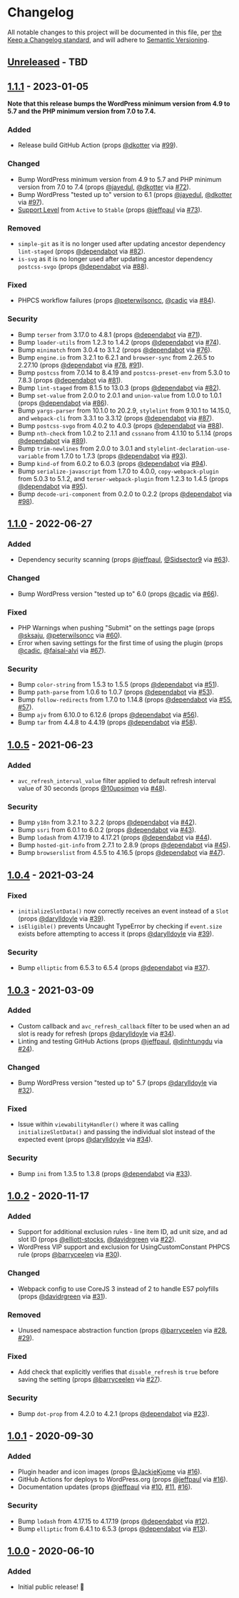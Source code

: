 # Changelog

All notable changes to this project will be documented in this file, per [the Keep a Changelog standard](http://keepachangelog.com/), and will adhere to [Semantic Versioning](https://semver.org/spec/v2.0.0.html).

## [Unreleased] - TBD

## [1.1.1] - 2023-01-05
**Note that this release bumps the WordPress minimum version from 4.9 to 5.7 and the PHP minimum version from 7.0 to 7.4.**

### Added
- Release build GitHub Action (props [@dkotter](https://github.com/dkotter) via [#99](https://github.com/10up/Ad-Refresh-Control/pull/99)).

### Changed
- Bump WordPress minimum version from 4.9 to 5.7 and PHP minimum version from 7.0 to 7.4 (props [@jayedul](https://github.com/jayedul), [@dkotter](https://github.com/dkotter) via [#72](https://github.com/10up/Ad-Refresh-Control/pull/72)).
- Bump WordPress "tested up to" version to 6.1 (props [@jayedul](https://github.com/jayedul), [@dkotter](https://github.com/dkotter) via [#97](https://github.com/10up/Ad-Refresh-Control/pull/97)).
- [Support Level](https://github.com/10up/Ad-Refresh-Control#support-level) from `Active` to `Stable` (props [@jeffpaul](https://github.com/jeffpaul) via [#73](https://github.com/10up/Ad-Refresh-Control/pull/73)).

### Removed
- `simple-git` as it is no longer used after updating ancestor dependency `lint-staged` (props [@dependabot](https://github.com/apps/dependabot) via [#82](https://github.com/10up/Ad-Refresh-Control/pull/82)).
- `is-svg` as it is no longer used after updating ancestor dependency `postcss-svgo` (props [@dependabot](https://github.com/apps/dependabot) via [#88](https://github.com/10up/Ad-Refresh-Control/pull/88)).

### Fixed
- PHPCS workflow failures (props [@peterwilsoncc](https://github.com/peterwilsoncc), [@cadic](https://github.com/cadic) via [#84](https://github.com/10up/Ad-Refresh-Control/pull/84)).

### Security
- Bump `terser` from 3.17.0 to 4.8.1 (props [@dependabot](https://github.com/apps/dependabot) via [#71](https://github.com/10up/Ad-Refresh-Control/pull/71)).
- Bump `loader-utils` from 1.2.3 to 1.4.2 (props [@dependabot](https://github.com/apps/dependabot) via [#74](https://github.com/10up/Ad-Refresh-Control/pull/74)).
- Bump `minimatch` from 3.0.4 to 3.1.2 (props [@dependabot](https://github.com/apps/dependabot) via [#76](https://github.com/10up/Ad-Refresh-Control/pull/76)).
- Bump `engine.io` from 3.2.1 to 6.2.1 and `browser-sync` from 2.26.5 to 2.27.10 (props [@dependabot](https://github.com/apps/dependabot) via [#78](https://github.com/10up/Ad-Refresh-Control/pull/78), [#91](https://github.com/10up/Ad-Refresh-Control/pull/91)).
- Bump `postcss` from 7.0.14 to 8.4.19 and `postcss-preset-env` from 5.3.0 to 7.8.3 (props [@dependabot](https://github.com/apps/dependabot) via [#81](https://github.com/10up/Ad-Refresh-Control/pull/81)).
- Bump `lint-staged` from 8.1.5 to 13.0.3 (props [@dependabot](https://github.com/apps/dependabot) via [#82](https://github.com/10up/Ad-Refresh-Control/pull/82)).
- Bump `set-value` from 2.0.0 to 2.0.1 and `union-value` from 1.0.0 to 1.0.1 (props [@dependabot](https://github.com/apps/dependabot) via [#86](https://github.com/10up/Ad-Refresh-Control/pull/86)).
- Bump `yargs-parser` from 10.1.0 to 20.2.9, `stylelint` from 9.10.1 to 14.15.0, and `webpack-cli` from 3.3.1 to 3.3.12 (props [@dependabot](https://github.com/apps/dependabot) via [#87](https://github.com/10up/Ad-Refresh-Control/pull/87)).
- Bump `postcss-svgo` from 4.0.2 to 4.0.3 (props [@dependabot](https://github.com/apps/dependabot) via [#88](https://github.com/10up/Ad-Refresh-Control/pull/88)).
- Bump `nth-check` from 1.0.2 to 2.1.1 and `cssnano` from 4.1.10 to 5.1.14 (props [@dependabot](https://github.com/apps/dependabot) via [#89](https://github.com/10up/Ad-Refresh-Control/pull/89)).
- Bump `trim-newlines` from 2.0.0 to 3.0.1 and `stylelint-declaration-use-variable` from 1.7.0 to 1.7.3 (props [@dependabot](https://github.com/apps/dependabot) via [#93](https://github.com/10up/Ad-Refresh-Control/pull/93)).
- Bump `kind-of` from 6.0.2 to 6.0.3 (props [@dependabot](https://github.com/apps/dependabot) via [#94](https://github.com/10up/Ad-Refresh-Control/pull/94)).
- Bump `serialize-javascript` from 1.7.0 to 4.0.0, `copy-webpack-plugin` from 5.0.3 to 5.1.2, and `terser-webpack-plugin` from 1.2.3 to 1.4.5 (props [@dependabot](https://github.com/apps/dependabot) via [#95](https://github.com/10up/Ad-Refresh-Control/pull/95)).
- Bump `decode-uri-component` from 0.2.0 to 0.2.2 (props [@dependabot](https://github.com/apps/dependabot) via [#98](https://github.com/10up/Ad-Refresh-Control/pull/98)).

## [1.1.0] - 2022-06-27
### Added
- Dependency security scanning (props [@jeffpaul](https://github.com/jeffpaul), [@Sidsector9](https://github.com/Sidsector9) via [#63](https://github.com/10up/Ad-Refresh-Control/pull/63)).

### Changed
- Bump WordPress version "tested up to" 6.0 (props [@cadic](https://github.com/cadic) via [#66](https://github.com/10up/Ad-Refresh-Control/issues/66)).

### Fixed
- PHP Warnings when pushing "Submit" on the settings page (props [@sksaju](https://github.com/sksaju), [@peterwilsoncc](https://github.com/peterwilsoncc) via [#60](https://github.com/10up/Ad-Refresh-Control/pull/60)).
- Error when saving settings for the first time of using the plugin (props [@cadic](https://github.com/cadic), [@faisal-alvi](https://github.com/faisal-alvi) via [#67](https://github.com/10up/Ad-Refresh-Control/pull/67)).

### Security
- Bump `color-string` from 1.5.3 to 1.5.5 (props [@dependabot](https://github.com/apps/dependabot) via [#51](https://github.com/10up/Ad-Refresh-Control/pull/51)).
- Bump `path-parse` from 1.0.6 to 1.0.7 (props [@dependabot](https://github.com/apps/dependabot) via [#53](https://github.com/10up/Ad-Refresh-Control/pull/53)).
- Bump `follow-redirects` from 1.7.0 to 1.14.8 (props [@dependabot](https://github.com/apps/dependabot) via [#55](https://github.com/10up/Ad-Refresh-Control/pull/55), [#57](https://github.com/10up/Ad-Refresh-Control/pull/57)).
- Bump `ajv` from 6.10.0 to 6.12.6 (props [@dependabot](https://github.com/apps/dependabot) via [#56](https://github.com/10up/Ad-Refresh-Control/pull/56)).
- Bump `tar` from 4.4.8 to 4.4.19 (props [@dependabot](https://github.com/apps/dependabot) via [#58](https://github.com/10up/Ad-Refresh-Control/pull/58)).

## [1.0.5] - 2021-06-23
### Added
- `avc_refresh_interval_value` filter applied to default refresh interval value of 30 seconds (props [@10upsimon](https://github.com/10upsimon) via [#48](https://github.com/10up/Ad-Refresh-Control/pull/48)).

### Security
- Bump `y18n` from 3.2.1 to 3.2.2 (props [@dependabot](https://github.com/apps/dependabot) via [#42](https://github.com/10up/Ad-Refresh-Control/pull/42)).
- Bump `ssri` from 6.0.1 to 6.0.2 (props [@dependabot](https://github.com/apps/dependabot) via [#43](https://github.com/10up/Ad-Refresh-Control/pull/43)).
- Bump `lodash` from 4.17.19 to 4.17.21 (props [@dependabot](https://github.com/apps/dependabot) via [#44](https://github.com/10up/Ad-Refresh-Control/pull/44)).
- Bump `hosted-git-info` from 2.7.1 to 2.8.9 (props [@dependabot](https://github.com/apps/dependabot) via [#45](https://github.com/10up/Ad-Refresh-Control/pull/45)).
- Bump `browserslist` from 4.5.5 to 4.16.5 (props [@dependabot](https://github.com/apps/dependabot) via [#47](https://github.com/10up/Ad-Refresh-Control/pull/47)).

## [1.0.4] - 2021-03-24
### Fixed
- `initializeSlotData()` now correctly receives an event instead of a `Slot` (props [@darylldoyle](https://github.com/darylldoyle) via [#39](https://github.com/10up/Ad-Refresh-Control/pull/39)).
- `isEligible()` prevents Uncaught TypeError by checking if `event.size` exists before attempting to access it (props [@darylldoyle](https://github.com/darylldoyle) via [#39](https://github.com/10up/Ad-Refresh-Control/pull/39)).

### Security
- Bump `elliptic` from 6.5.3 to 6.5.4 (props [@dependabot](https://github.com/apps/dependabot) via [#37](https://github.com/10up/Ad-Refresh-Control/pull/37)).

## [1.0.3] - 2021-03-09
### Added
- Custom callback and `avc_refresh_callback` filter to be used when an ad slot is ready for refresh (props [@darylldoyle](https://github.com/darylldoyle) via [#34](https://github.com/10up/Ad-Refresh-Control/pull/34)).
- Linting and testing GitHub Actions (props [@jeffpaul](https://github.com/jeffpaul), [@dinhtungdu](https://github.com/dinhtungdu) via [#24](https://github.com/10up/Ad-Refresh-Control/pull/24)).

### Changed
- Bump WordPress version "tested up to" 5.7 (props [@darylldoyle](https://github.com/darylldoyle) via [#32](https://github.com/10up/Ad-Refresh-Control/issues/32)).

### Fixed
- Issue within `viewabilityHandler()` where it was calling `initializeSlotData()` and passing the individual slot instead of the expected event (props [@darylldoyle](https://github.com/darylldoyle) via [#34](https://github.com/10up/Ad-Refresh-Control/pull/34)).

### Security
- Bump `ini` from 1.3.5 to 1.3.8 (props [@dependabot](https://github.com/apps/dependabot) via [#33](https://github.com/10up/Ad-Refresh-Control/pull/33)).

## [1.0.2] - 2020-11-17
### Added
- Support for additional exclusion rules - line item ID, ad unit size, and ad slot ID (props [@elliott-stocks](https://github.com/elliott-stocks), [@davidrgreen](https://github.com/davidrgreen) via [#22](https://github.com/10up/Ad-Refresh-Control/pull/22)).
- WordPress VIP support and exclusion for UsingCustomConstant PHPCS rule (props [@barryceelen](https://github.com/barryceelen) via [#30](https://github.com/10up/Ad-Refresh-Control/pull/30)).

### Changed
- Webpack config to use CoreJS 3 instead of 2 to handle ES7 polyfills (props [@davidrgreen](https://github.com/davidrgreen) via [#31](https://github.com/10up/Ad-Refresh-Control/pull/31)).

### Removed
- Unused namespace abstraction function (props [@barryceelen](https://github.com/barryceelen) via [#28](https://github.com/10up/Ad-Refresh-Control/pull/28), [#29](https://github.com/10up/Ad-Refresh-Control/pull/29)).

### Fixed
- Add check that explicitly verifies that `disable_refresh` is `true` before saving the setting (props [@barryceelen](https://github.com/barryceelen) via [#27](https://github.com/10up/Ad-Refresh-Control/pull/27)).

### Security
- Bump `dot-prop` from 4.2.0 to 4.2.1 (props [@dependabot](https://github.com/apps/dependabot) via [#23](https://github.com/10up/Ad-Refresh-Control/pull/23)).

## [1.0.1] - 2020-09-30
### Added
- Plugin header and icon images (props [@JackieKjome](https://github.com/JackieKjome) via [#16](https://github.com/10up/Ad-Refresh-Control/pull/16)).
- GitHub Actions for deploys to WordPress.org (props [@jeffpaul](https://github.com/jeffpaul) via [#16](https://github.com/10up/Ad-Refresh-Control/pull/16)).
- Documentation updates (props [@jeffpaul](https://github.com/jeffpaul) via [#10](https://github.com/10up/Ad-Refresh-Control/pull/10), [#11](https://github.com/10up/Ad-Refresh-Control/pull/11), [#16](https://github.com/10up/Ad-Refresh-Control/pull/16)).

### Security
- Bump `lodash` from 4.17.15 to 4.17.19 (props [@dependabot](https://github.com/apps/dependabot) via [#12](https://github.com/10up/Ad-Refresh-Control/pull/12)).
- Bump `elliptic` from 6.4.1 to 6.5.3 (props [@dependabot](https://github.com/apps/dependabot) via [#13](https://github.com/10up/Ad-Refresh-Control/pull/13)).

## [1.0.0] - 2020-06-10
### Added
- Initial public release! 🎉

[Unreleased]: https://github.com/10up/Ad-Refresh-Control/compare/trunk...develop
[1.1.1]: https://github.com/10up/Ad-Refresh-Control/compare/1.1.0...1.1.1
[1.1.0]: https://github.com/10up/Ad-Refresh-Control/compare/1.0.5...1.1.0
[1.0.5]: https://github.com/10up/Ad-Refresh-Control/compare/1.0.4...1.0.5
[1.0.4]: https://github.com/10up/Ad-Refresh-Control/compare/1.0.3...1.0.4
[1.0.3]: https://github.com/10up/Ad-Refresh-Control/compare/1.0.2...1.0.3
[1.0.2]: https://github.com/10up/Ad-Refresh-Control/compare/1.0.1...1.0.2
[1.0.1]: https://github.com/10up/Ad-Refresh-Control/compare/v1.0.0...1.0.1
[1.0.0]: https://github.com/10up/Ad-Refresh-Control/releases/tag/v1.0.0
